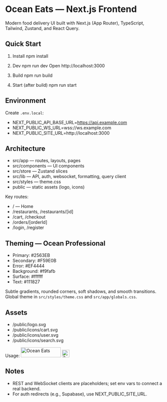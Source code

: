 # Ocean Eats — Next.js Frontend

Modern food delivery UI built with Next.js (App Router), TypeScript, Tailwind, Zustand, and React Query.

## Quick Start

1) Install
   npm install

2) Dev
   npm run dev
   Open http://localhost:3000

3) Build
   npm run build

4) Start (after build)
   npm run start

## Environment

Create `.env.local`:
- NEXT_PUBLIC_API_BASE_URL=https://api.example.com
- NEXT_PUBLIC_WS_URL=wss://ws.example.com
- NEXT_PUBLIC_SITE_URL=http://localhost:3000

## Architecture

- src/app — routes, layouts, pages
- src/components — UI components
- src/store — Zustand slices
- src/lib — API, auth, websocket, formatting, query client
- src/styles — theme.css
- public — static assets (logo, icons)

Key routes:
- / — Home
- /restaurants, /restaurants/[id]
- /cart, /checkout
- /orders/[orderId]
- /login, /register

## Theming — Ocean Professional

- Primary: #2563EB
- Secondary: #F59E0B
- Error: #EF4444
- Background: #f9fafb
- Surface: #ffffff
- Text: #111827

Subtle gradients, rounded corners, soft shadows, and smooth transitions.
Global theme in `src/styles/theme.css` and `src/app/globals.css`.

## Assets

- /public/logo.svg
- /public/icons/cart.svg
- /public/icons/user.svg
- /public/icons/search.svg

Usage:
  <img src="/logo.svg" alt="Ocean Eats" width="128" height="32" />
  <img src="/icons/cart.svg" alt="Cart" width="24" height="24" />

## Notes

- REST and WebSocket clients are placeholders; set env vars to connect a real backend.
- For auth redirects (e.g., Supabase), use NEXT_PUBLIC_SITE_URL.

